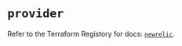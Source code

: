 # `provider`

Refer to the Terraform Registory for docs: [`newrelic`](https://registry.terraform.io/providers/newrelic/newrelic/3.27.4/docs).
